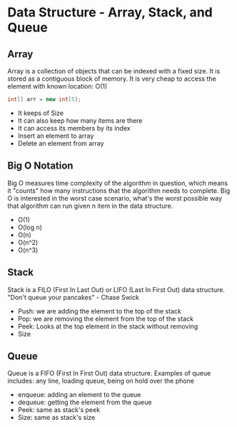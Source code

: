 # Data Structure - Array, Stack, and Queue

## Array
Array is a collection of objects that can be indexed with a fixed size.
It is stored as a contiguous block of memory.
It is very cheap to access the element with known location: O(1)
```csharp
int[] arr = new int[5];
```
- It keeps of Size
- It can also keep how many items are there
- It can access its members by its index
- Insert an element to array
- Delete an element from array

## Big O Notation
Big O measures time complexity of the algorithm in question, which means it "counts" how many instructions that the algorithm needs to complete. Big O is interested in the worst case scenario, what's the worst possible way that algorithm can run given n item in the data structure. 
- O(1)
- O(log n)
- O(n)
- O(n^2)
- O(n^3)

## Stack
Stack is a FILO (First In Last Out) or LIFO (Last In First Out) data structure.
"Don't queue your pancakes" - Chase Swick
- Push: we are adding the element to the top of the stack
- Pop: we are removing the element from the top of the stack
- Peek: Looks at the top element in the stack without removing
- Size

## Queue
Queue is a FIFO (First In First Out) data structure.
Examples of queue includes: any line, loading queue, being on hold over the phone
- enqueue: adding an element to the queue
- dequeue: getting the element from the queue
- Peek: same as stack's peek
- Size: same as stack's size
